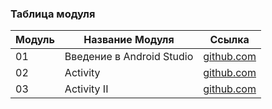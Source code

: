 ### Таблица модуля

| Модуль | Название Модуля        | Ссылка                                     |
|--------|------------------------|-------------------------------------------|
| 01     | Введение в Android Studio                | [github.com](./01_Введение_в_Android_Studio/01_Установка_Android_Studio/01.md)     |
| 02     | Activity                | [github.com](./02_Activity/01_Что_такое_Activity/01.md)     |
| 03     | Activity II                | [github.com](./03_Activity_II/01_Взаимодействие_с_другими_Activity/01.md)     |
